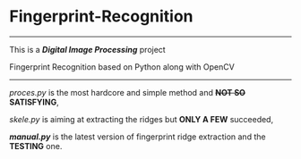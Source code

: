 # Fingerprint-Recognition

---

This is a ***Digital Image Processing*** project

Fingerprint Recognition based on Python along with OpenCV

---

*proces.py* is the most hardcore and simple method and **~~NOT SO~~ SATISFYING**,

*skele.py* is aiming at extracting the ridges but **ONLY A FEW** succeeded,

***manual.py*** is the latest version of fingerprint ridge extraction and the **TESTING** one.
